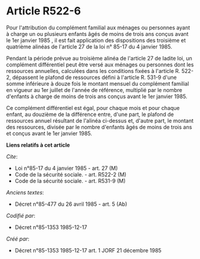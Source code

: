 # Article R522-6

Pour l'attribution du complément familial aux ménages ou personnes ayant à charge un ou plusieurs enfants âgés de moins de
trois ans conçus avant le 1er janvier 1985    , il est fait application des dispositions des troisième et quatrième alinéas
de l'article 27 de la loi n° 85-17 du 4 janvier 1985. 

Pendant la période prévue au troisième alinéa de l'article 27 de ladite loi, un complément différentiel peut être versé aux
ménages ou personnes dont les ressources annuelles, calculées dans les conditions fixées à l'article R. 522-2, dépassent le
plafond de ressources défini à l'article R. 531-9 d'une somme inférieure à douze fois le montant mensuel du complément
familial en vigueur au 1er juillet de l'année de référence, multiplié par le nombre d'enfants à charge de moins de trois ans
conçus avant le 1er janvier 1985. 

Ce complément différentiel est égal, pour chaque mois et pour chaque enfant, au douzième de la différence entre, d'une part,
le plafond de ressources annuel résultant de l'alinéa ci-dessus et, d'autre part, le montant des ressources, divisée par le
nombre d'enfants âgés de moins de trois ans et conçus avant le 1er janvier 1985.

**Liens relatifs à cet article**

_Cite_:

  - Loi n°85-17 du 4 janvier 1985 - art. 27 (M)
  - Code de la sécurité sociale. - art. R522-2 (M)
  - Code de la sécurité sociale. - art. R531-9 (M)

_Anciens textes_:

  - Décret n°85-477 du 26 avril 1985 - art. 5 (Ab)

_Codifié par_:

  - Décret n°85-1353 1985-12-17

_Créé par_:

  - Décret n°85-1353 1985-12-17 art. 1 JORF 21 décembre 1985
